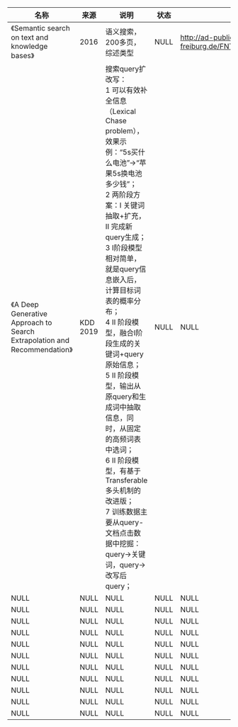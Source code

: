 |名称  |  来源   | 说明  |状态   | 备注  |
|  ----  | ----  |----  | ----  |----  |
| 《Semantic search on text and knowledge bases》  | 2016 |语义搜索，200多页，综述类型 |NULL |http://ad-publications.informatik.uni-freiburg.de/FNTIR_semanticsearch_BBH_2016.pdf |
| 《A Deep Generative Approach to Search Extrapolation and Recommendation》| KDD 2019|搜索query扩改写：<br/>1 可以有效补全信息（Lexical Chase problem），效果示例：“5s买什么电池”->“苹果5s换电池多少钱”；<br/>2 两阶段方案：I 关键词抽取+扩充，II 完成新query生成；<br/>3 I阶段模型相对简单，就是query信息嵌入后，计算目标词表的概率分布；<br/>4 II 阶段模型，融合I阶段生成的关键词+query原始信息；<br/>5 II 阶段模型，输出从原query和生成词中抽取信息，同时，从固定的高频词表中选词；<br/>6 II 阶段模型，有基于Transferable多头机制的改进版；<br/>7 训练数据主要从query-文档点击数据中挖掘：query->关键词，query->改写后query；|NULL |NULL |
| NULL  | NULL |NULL |NULL |NULL |
| NULL  | NULL |NULL |NULL |NULL |
| NULL  | NULL |NULL |NULL |NULL |
| NULL  | NULL |NULL |NULL |NULL |
| NULL  | NULL |NULL |NULL |NULL |
| NULL  | NULL |NULL |NULL |NULL |
| NULL  | NULL |NULL |NULL |NULL |
| NULL  | NULL |NULL |NULL |NULL |
| NULL  | NULL |NULL |NULL |NULL |
| NULL  | NULL |NULL |NULL |NULL |
| NULL  | NULL |NULL |NULL |NULL |
